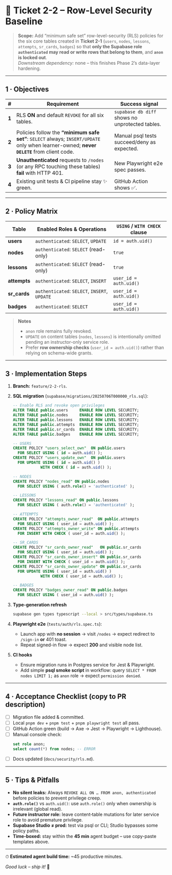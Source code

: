 # 🚧 **Ticket 2-2 – Row-Level Security Baseline**

> **Scope:** Add “minimum safe set” row-level-security (RLS) policies for the six core tables created in **Ticket 2-1** (`users`, `nodes`, `lessons`, `attempts`, `sr_cards`, `badges`) so that **only the Supabase role `authenticated` may read or write rows that belong to them**, and **`anon` is locked out**.  
> _Downstream dependency:_ none – this finishes Phase 2’s data-layer hardening.

---

## 1 · Objectives

| #     | Requirement                                                                                                                                | Success signal                                  |
| ----- | ------------------------------------------------------------------------------------------------------------------------------------------ | ----------------------------------------------- |
| **1** | RLS **ON** and default `REVOKE` for all six tables.                                                                                        | `supabase db diff` shows no unprotected tables. |
| **2** | Policies follow the **“minimum safe set”**: `SELECT` always; `INSERT/UPDATE` only when learner-owned; **never `DELETE`** from client code. | Manual psql tests succeed/deny as expected.     |
| **3** | **Unauthenticated** requests to `/nodes` (or any RPC touching these tables) **fail** with HTTP 401.                                        | New Playwright e2e spec passes.                 |
| **4** | Existing unit tests & CI pipeline stay ✨ green.                                                                                           | GitHub Action shows ✅.                         |

---

## 2 · Policy Matrix

| Table        | Enabled Roles & Operations                    | `USING` / `WITH CHECK` clause |
| ------------ | --------------------------------------------- | ----------------------------- |
| **users**    | `authenticated`: `SELECT`, `UPDATE`           | `id = auth.uid()`             |
| **nodes**    | `authenticated`: `SELECT` (read-only)         | `true`                        |
| **lessons**  | `authenticated`: `SELECT` (read-only)         | `true`                        |
| **attempts** | `authenticated`: `SELECT`, `INSERT`           | `user_id = auth.uid()`        |
| **sr_cards** | `authenticated`: `SELECT`, `INSERT`, `UPDATE` | `user_id = auth.uid()`        |
| **badges**   | `authenticated`: `SELECT`                     | `user_id = auth.uid()`        |

> **Notes**
>
> - `anon` role remains fully revoked.
> - `UPDATE` on content tables (`nodes`, `lessons`) is intentionally omitted pending an instructor-only service role.
> - Prefer **row ownership checks** (`user_id = auth.uid()`) rather than relying on schema-wide grants.

---

## 3 · Implementation Steps

1. **Branch:** `feature/2-2-rls`.
2. **SQL migration** (`supabase/migrations/20250706T000000_rls.sql`):

   ```sql
   -- Enable RLS and revoke open privileges
   ALTER TABLE public.users     ENABLE ROW LEVEL SECURITY;
   ALTER TABLE public.nodes     ENABLE ROW LEVEL SECURITY;
   ALTER TABLE public.lessons   ENABLE ROW LEVEL SECURITY;
   ALTER TABLE public.attempts  ENABLE ROW LEVEL SECURITY;
   ALTER TABLE public.sr_cards  ENABLE ROW LEVEL SECURITY;
   ALTER TABLE public.badges    ENABLE ROW LEVEL SECURITY;

   -- USERS
   CREATE POLICY "users_select_own"  ON public.users
     FOR SELECT USING ( id = auth.uid() );
   CREATE POLICY "users_update_own"  ON public.users
     FOR UPDATE USING ( id = auth.uid() )
               WITH CHECK ( id = auth.uid() );

   -- NODES
   CREATE POLICY "nodes_read" ON public.nodes
     FOR SELECT USING ( auth.role() = 'authenticated' );

   -- LESSONS
   CREATE POLICY "lessons_read" ON public.lessons
     FOR SELECT USING ( auth.role() = 'authenticated' );

   -- ATTEMPTS
   CREATE POLICY "attempts_owner_read"  ON public.attempts
     FOR SELECT USING ( user_id = auth.uid() );
   CREATE POLICY "attempts_owner_write" ON public.attempts
     FOR INSERT WITH CHECK ( user_id = auth.uid() );

   -- SR_CARDS
   CREATE POLICY "sr_cards_owner_read"   ON public.sr_cards
     FOR SELECT USING ( user_id = auth.uid() );
   CREATE POLICY "sr_cards_owner_insert" ON public.sr_cards
     FOR INSERT WITH CHECK ( user_id = auth.uid() );
   CREATE POLICY "sr_cards_owner_update" ON public.sr_cards
     FOR UPDATE USING ( user_id = auth.uid() )
               WITH CHECK ( user_id = auth.uid() );

   -- BADGES
   CREATE POLICY "badges_owner_read" ON public.badges
     FOR SELECT USING ( user_id = auth.uid() );
   ```

3. **Type-generation refresh**

   ```bash
   supabase gen types typescript --local > src/types/supabase.ts
   ```

4. **Playwright e2e** (`tests/auth/rls.spec.ts`):
   - Launch app with **no session** → visit `/nodes` → expect redirect to `/sign-in` **or** 401 toast.
   - Repeat signed-in flow → expect **200** and visible node list.

5. **CI hooks**
   - Ensure migration runs in Postgres service for Jest & Playwright.
   - Add simple **psql smoke script** in workflow: query `SELECT * FROM nodes LIMIT 1;` as `anon` role → expect `permission denied`.

---

## 4 · Acceptance Checklist (copy to PR description)

- [ ] Migration file added & committed.
- [ ] Local `pnpm dev` + `pnpm test` + `pnpm playwright test` all pass.
- [ ] GitHub Action green (build → Axe → Jest → Playwright → Lighthouse).
- [ ] Manual console check:
  ```sql
  set role anon;
  select count(*) from nodes; -- ERROR
  ```
- [ ] Docs updated (`docs/security/rls.md`).

---

## 5 · Tips & Pitfalls

- **No silent leaks:** Always `REVOKE ALL ON … FROM anon, authenticated` before policies to prevent privilege creep.
- **`auth.role()`** vs `auth.uid()`: use `auth.role()` only when ownership is irrelevant (global read).
- **Future instructor role:** leave content‐table mutations for later service role to avoid premature privilege.
- **Supabase Studio ≠ prod:** test via psql or CLI; Studio bypasses some policy paths.
- **Time-boxed:** stay within the **45 min** agent budget – use copy-paste templates above.

---

⏱ **Estimated agent build time:** ~45 productive minutes.

_Good luck – ship it!_ 🚀
